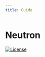 ```yaml
---
title: Guide
---
```

# Neutron <Badge type="info" text="0.0.1-SNAPSHOT" />

[![License][licenseBadge]][licenseLink]

[licenseBadge]: https://img.shields.io/badge/LICENSE-Apache%202.0-4EB1BA.svg
[licenseLink]: https://www.apache.org/licenses/LICENSE-2.0.html